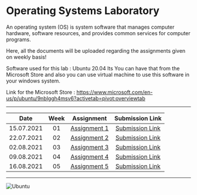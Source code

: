 # Operating Systems Laboratory
An operating system (OS) is system software that manages computer hardware, software resources, and provides common services for computer programs.

Here, all the documents will be uploaded regarding the assignments given on weekly basis!

Software used for this lab : Ubuntu 20.04 lts
You can have that from the Microsoft Store and also you can use virtual machine to use this software in your windows system.

Link for the Microsoft Store : https://www.microsoft.com/en-us/p/ubuntu/9nblggh4msv6?activetab=pivot:overviewtab

*******************************************************
|Date | Week | Assignment | Submission Link |
|:-:|:-:|:-:|:-:|
|15.07.2021|01| [Assignment 1](https://github.com/abhisheks008/Fifth-Semester-UEMK-2019-2023-Batch/tree/main/OPERATING%20SYSTEMS%20LAB/I_1_OS%20Lab_A1_15.07.2021.pdf)| [Submission Link](https://docs.google.com/forms/d/1mGie6Z8hSaKVsED5Uq_C7wSLkLEOSLpVCpTE1Yzo05s/edit)
|22.07.2021|02| [Assignment 2](https://github.com/abhisheks008/Fifth-Semester-UEMK-2019-2023-Batch/blob/main/OPERATING%20SYSTEMS%20LAB/I_1_OS%20Lab_A2_26.07.2021.pdf)| [Submission Link](https://docs.google.com/forms/d/1mGie6Z8hSaKVsED5Uq_C7wSLkLEOSLpVCpTE1Yzo05s/closedform)
|02.08.2021|03| [Assignment 3](https://github.com/abhisheks008/Fifth-Semester-UEMK-2019-2023-Batch/blob/main/OPERATING%20SYSTEMS%20LAB/I_1_OS%20Lab_A3_02.08.2021.pdf)| [Submission Link](https://docs.google.com/forms/d/e/1FAIpQLSfq4IM40PSF1nutvjYE9iFZHN6SPTHs2D9asBCT5MQ_TzbOAg/viewform)
|09.08.2021|04| [Assignment 4](https://github.com/abhisheks008/Fifth-Semester-UEMK-2019-2023-Batch/blob/main/OPERATING%20SYSTEMS%20LAB/I_1_OS%20Lab_A4_09.08.2021.pdf) | [Submission Link](https://docs.google.com/forms/d/e/1FAIpQLSfq4IM40PSF1nutvjYE9iFZHN6SPTHs2D9asBCT5MQ_TzbOAg/viewform) |
|16.08.2021|05| [Assignment 5](https://github.com/abhisheks008/Fifth-Semester-UEMK-2019-2023-Batch/blob/main/OPERATING%20SYSTEMS%20LAB/I_1_OS%20Lab_A5_16.08.2021.pdf) | [Submission Link](https://docs.google.com/forms/d/e/1FAIpQLSfq4IM40PSF1nutvjYE9iFZHN6SPTHs2D9asBCT5MQ_TzbOAg/viewform) |

*********************************************************
<img alt="Ubuntu" src="https://img.shields.io/badge/Ubuntu-E95420?style=for-the-badge&logo=ubuntu&logoColor=white" />
